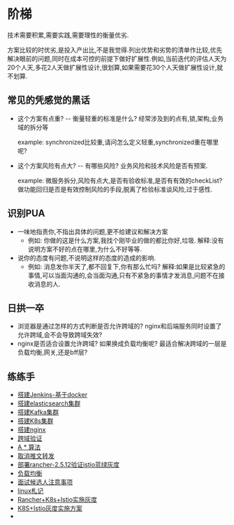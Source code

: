 # 阶梯
  技术需要积累,需要实践,需要理性的衡量优劣.

​   方案比较的时优劣,是投入产出比,不是我觉得.列出优势和劣势的清单作比较,优先解决眼前的问题,同时在成本可控的前提下做好扩展性.例如,当前迭代的评估人天为20个人天,多花2人天做扩展性设计,很划算,如果需要花30个人天做扩展性设计,就不划算.



## 常见的凭感觉的黑话

* 这个方案有点重?  -- 衡量轻重的标准是什么? 经常涉及到的点有,锁,架构,业务域的拆分等

  example: synchronized比较重,请问怎么定义轻重,synchronized重在哪里呢?

  

* 这个方案风险有点大?  -- 有哪些风险? 业务风险和技术风险是否有预案.

  example: 微服务拆分,风险有点大,是否有验收标准,是否有有效的checkList? 做功能回归是否是有效控制风险的手段,脱离了检验标准谈风险,过于感性.

## 识别PUA

* 一味地指责你,不指出具体的问题,更不给建议和解决方案
  * 例如: 你做的这是什么方案,我找个刚毕业的做的都比你好,垃圾.  解释:没有说明方案不好的点在哪里,为什么不好等等.
* 说你的态度有问题,不说明这样的态度的造成的影响.
  * 例如: 消息发你半天了,都不回复下,你有那么忙吗?  解释:如果是比较紧急的事情,可以当面沟通的,会当面沟通,只有不紧急的事情才发消息,问题不在接收消息的人.

## 日拱一卒

* 浏览器是通过怎样的方式判断是否允许跨域的? nginx和后端服务同时设置了允许跨域,会不会导致跨域失效?
* nginx是否适合设置允许跨域? 如果换成负载均衡呢? 最适合解决跨域的一层是负载均衡,网关,还是bff层?



## 练练手

* [搭建Jenkins-基于docker](./基于Docker搭建Jenkins.md)
* [搭建elasticsearch集群](./elasticsearch.md)
* [搭建Kafka集群](./搭建kafka集群.md)
* [搭建K8s集群](./安装K8S.md)
* [搭建nginx](./nginx.md)
* [跨域验证](./跨域.md)
* [A * 算法](AStar算法.md)
* [取消推文转发](取消推文转发.md)
* [部署rancher-2.5.12验证istio蓝绿灰度](部署rancher-2.5.12验证istio蓝绿灰度.md)
* [负载均衡](负载均衡.md)
* [面试候选人注意事项](面试候选人注意事项.md)
* [linux札记](linux札记.md)
* [Rancher+K8s+Istio实施灰度](Rancher+K8s+Istio实施灰度.md)
* [K8S+Istio灰度实施方案](K8S+Istio灰度实施方案.md)
* 

